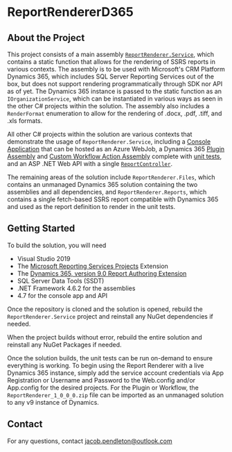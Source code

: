 # ReportRendererD365

## About the Project

This project consists of a main assembly [`ReportRenderer.Service`](./ReportRenderer.Service/ReportRendererService.cs), which contains a static function that allows for the rendering of SSRS reports in various contexts. The assembly is to be used with Microsoft's CRM Platform Dynamics 365, which includes SQL Server Reporting Services out of the box, but does not support rendering programmatically through SDK nor API as of yet. The Dynamics 365 instance is passed to the static function as an `IOrganizationService`, which can be instantiated in various ways as seen in the other C# projects within the solution. The assembly also includes a `RenderFormat` enumeration to allow for the rendering of .docx, .pdf, .tiff, and .xls formats.

All other C# projects within the solution are various contexts that demonstrate the usage of `ReportRenderer.Service`, including a [Console Application](./ReportRenderer.Console/Program.cs) that can be hosted as an Azure WebJob, a Dynamics 365 [Plugin Assembly](./ReportRenderer.Plugins/EmailReport.cs) and [Custom Workflow Action Assembly](./ReportRenderer.Workflows/EmailReport.cs) complete with [unit tests](./ReportRenderer.Tests/), and an ASP .NET Web API with a single [`ReportController`](./ReportRenderer.Api/Controllers/ReportController.cs).

The remaining areas of the solution include `ReportRenderer.Files`, which contains an unmanaged Dynamics 365 solution containing the two assemblies and all dependencies, and `ReportRenderer.Reports`, which contains a single fetch-based SSRS report compatible with Dynamics 365 and used as the report definition to render in the unit tests.

## Getting Started

To build the solution, you will need

- Visual Studio 2019
- The [Microsoft Reporting Services Projects](https://marketplace.visualstudio.com/items?itemName=ProBITools.MicrosoftReportProjectsforVisualStudio) Extension
- The [Dynamics 365, version 9.0 Report Authoring Extension](https://www.microsoft.com/en-US/download/details.aspx?id=56973)
- SQL Server Data Tools (SSDT)
- .NET Framework 4.6.2 for the assemblies
- 4.7 for the console app and API

Once the repository is cloned and the solution is opened, rebuild the `ReportRenderer.Service` project and reinstall any NuGet dependencies if needed.

When the project builds without error, rebuild the entire solution and reinstall any NuGet Packages if needed.

Once the solution builds, the unit tests can be run on-demand to ensure everything is working. To begin using the Report Renderer with a live Dynamics 365 instance, simply add the service account credentials via App Registration or Username and Password to the Web.config and/or App.config for the desired projects. For the Plugin or Workflow, the `ReportRenderer_1_0_0_0.zip` file can be imported as an unmanaged solution to any v9 instance of Dynamics.

## Contact

For any questions, contact jacob.pendleton@outlook.com
